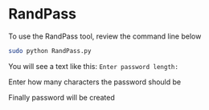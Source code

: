 # RandPass

To use the RandPass tool, review the command line below

```sh
sudo python RandPass.py
```
You will see a text like this:
```Enter password length: ```

Enter how many characters the password should be

Finally password will be created
